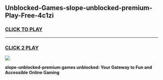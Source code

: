 
## Unblocked-Games-slope-unblocked-premium-Play-Free-4c1zi
<h3>
<a href="https://premium76.site?title=slope-unblocked-premium&ref=23A">CLICK TO PLAY</a></h3>
<hr>

<h3>
<a href="https://premium76.site?title=slope-unblocked-premium&ref=23A">CLICK 2 PLAY</a>
  
</h3>

<a href="https://premium76.site?title=slope-unblocked-premium&ref=23A"><img src="https://clearcache.store/games.png"></a>


**slope-unblocked-premium games unblocked: Your Gateway to Fun and Accessible Online Gaming**
